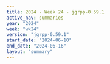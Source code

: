 ```yaml
---
title: 2024 - Week 24 - jgrpp-0.59.1
active_nav: summaries
year: "2024"
week: "wk24"
version: "jgrpp-0.59.1"
start_date: "2024-06-10"
end_date: "2024-06-16"
layout: "summary"
---
```

